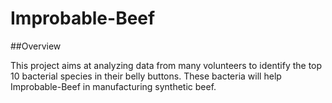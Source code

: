 # Improbable-Beef

##Overview

This project aims at analyzing data from many volunteers to identify the top 10 bacterial species in their belly buttons. These bacteria will help Improbable-Beef in manufacturing synthetic beef.
